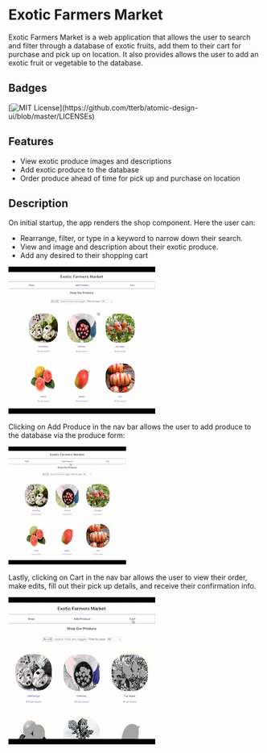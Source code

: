 # Exotic Farmers Market 

  

Exotic Farmers Market is a web application that allows the user to search and filter through a database of exotic fruits, add them to their cart for purchase and pick up on location.  It also provides allows the user to add an exotic fruit or vegetable to the database.

  

## Badges

  

[![MIT License](https://img.shields.io/apm/l/atomic-design-ui.svg?)](https://github.com/tterb/atomic-design-ui/blob/master/LICENSEs)

  

## Features

  

- View exotic produce images and descriptions
- Add exotic produce to the database
- Order produce ahead of time for pick up and purchase on location


  

## Description

On initial startup, the app renders the shop component.  Here the user can:
- Rearrange, filter, or type in a keyword to narrow down their search.
- View and image and description about their exotic produce.
- Add any desired to their shopping cart

![Alt Text](/gifs/search.gif)

 Clicking on Add Produce in the nav bar allows the user to add produce to the database via the produce form:
 
![Alt Text](/gifs/addProduce.gif)

Lastly, clicking on Cart in the nav bar allows the user to view their order, make edits, fill out their pick up details, and receive their confirmation info.

![Alt Text](/gifs/cart.gif)

  


  

